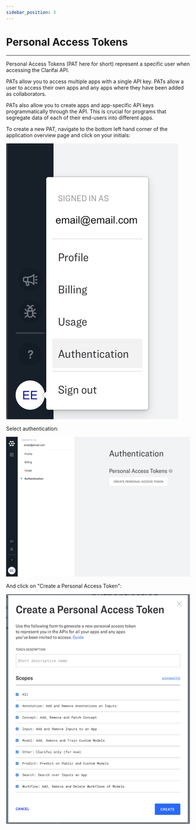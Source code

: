 ```yaml
---
sidebar_position: 3
---
```


# Personal Access Tokens

<hr />

Personal Access Tokens \(PAT here for short\) represent a specific user when accessing the Clarifai API.

PATs allow you to access multiple apps with a single API key. PATs allow a user to access their own apps and any apps where they have been added as collaborators.

PATs also allow you to create apps and app-specific API keys programmatically through the API. This is crucial for programs that segregate data of each of their end-users into different apps.

To create a new PAT, navigate to the bottom left hand corner of the application overview page and click on your initials:

![navigate-authentication](/img/navigate_authentication.jpg)

Select authentication:

![authentication-screen](/img/authentication_screen.jpg)

And click on "Create a Personal Access Token":

![create-pat](/img/create_pat.jpg)

